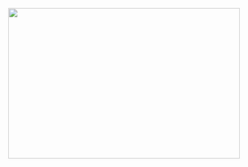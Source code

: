 <p align="center">
  <img width="460" height="300" src="https://i.giphy.com/media/11qCjC856PSmnm/giphy.gif">
</p>
